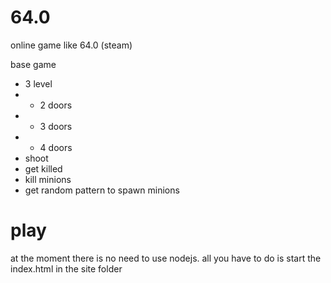 # 64.0
online game like 64.0 (steam)

base game
* 3 level
* * 2 doors
* * 3 doors
* * 4 doors
* shoot
* get killed
* kill minions
* get random pattern to spawn minions

# play
at the moment there is no need to use nodejs.
all you have to do is start the index.html in the site folder
